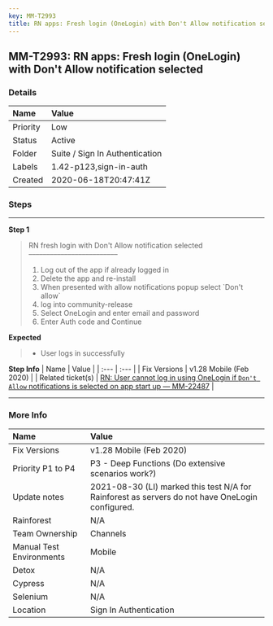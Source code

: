 ```yaml
---
key: MM-T2993
title: RN apps: Fresh login (OneLogin) with Don't Allow notification selected
---
```


## MM-T2993: RN apps: Fresh login (OneLogin) with Don't Allow notification selected

### Details

| Name     | Value                          |
| :------- | :----------------------------- |
| Priority | Low                            |
| Status   | Active                         |
| Folder   | Suite / Sign In Authentication |
| Labels   | 1.42-p123,sign-in-auth         |
| Created  | 2020-06-18T20:47:41Z           |

### Steps

<hr/>

**Step 1**

> <article>RN fresh login with Don't Allow notification selected<br>–––––––––––––––––––––––––<br><ol><li>Log out of the app if already logged in</li><li>Delete the app and re-install</li><li>When presented with allow notifications popup select `Don't allow`</li><li>log into community-release</li><li>Select OneLogin and enter email and password</li><li>Enter Auth code and Continue</li></ol></article>

**Expected**

> <article><ul><li>User logs in successfully</li></ul></article>

**Step Info**
| Name | Value |
| :--- | :--- |
| Fix Versions | v1.28 Mobile (Feb 2020) |
| Related ticket(s) | <a href="https://mattermost.atlassian.net/browse/MM-22487">RN: User cannot log in using OneLogin if `Don't Allow` notifications is selected on app start up — MM-22487</a> |

<hr/>

### More Info

| Name                     | Value                                                                                           |
| :----------------------- | :---------------------------------------------------------------------------------------------- |
| Fix Versions             | v1.28 Mobile (Feb 2020)                                                                         |
| Priority P1 to P4        | P3 - Deep Functions (Do extensive scenarios work?)                                              |
| Update notes             | 2021-08-30 (LI) marked this test N/A for Rainforest as servers do not have OneLogin configured. |
| Rainforest               | N/A                                                                                             |
| Team Ownership           | Channels                                                                                        |
| Manual Test Environments | Mobile                                                                                          |
| Detox                    | N/A                                                                                             |
| Cypress                  | N/A                                                                                             |
| Selenium                 | N/A                                                                                             |
| Location                 | Sign In Authentication                                                                          |
